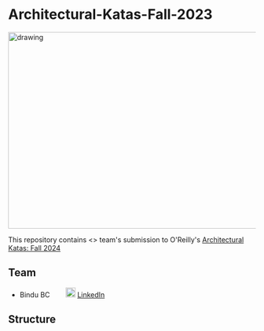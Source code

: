 # Architectural-Katas-Fall-2023
<img src="https://cdn.oreillystatic.com/images/live-online-training/og-ak-social.png" alt="drawing" width="1000" height="400"/>

This repository contains <> team's submission to O'Reilly's [Architectural Katas: Fall 2024](https://www.oreilly.com/live-events/architectural-katas-fall-2024/0642572006974)

## Team

- Bindu BC  &emsp;&emsp;<img src="https://cdn3.iconfinder.com/data/icons/free-social-icons/67/linkedin_circle_color-1024.png" alt="drawing" width="20"/> [LinkedIn](https://www.linkedin.com/in/bindu-c-a95b1377/)
## Structure


